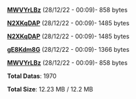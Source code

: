 [**MWVYrLBz**](/data/MWVYrLBz.txt) (28/12/22 - 00:09)- 858 bytes

[**N2XKqDAP**](/data/N2XKqDAP.txt) (28/12/22 - 00:09)- 1485 bytes

[**N2XKqDAP**](/data/N2XKqDAP.txt) (28/12/22 - 00:09)- 1485 bytes

[**gE8Kdm8G**](/data/gE8Kdm8G.txt) (28/12/22 - 00:09)- 1366 bytes

[**MWVYrLBz**](/data/MWVYrLBz.txt) (28/12/22 - 00:09)- 858 bytes

**Total Datas**: 1970

**Total Size**: 12.23 MB / 12.2 MB